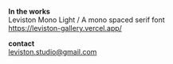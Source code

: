
<strong>In the works</strong><br>
Leviston Mono Light / A mono spaced serif font<br>
https://leviston-gallery.vercel.app/


<strong>contact</strong><br>
leviston.studio@gmail.com
